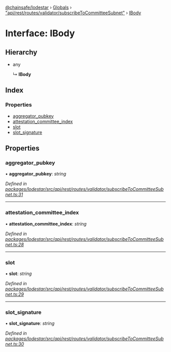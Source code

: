 [@chainsafe/lodestar](../README.md) › [Globals](../globals.md) › ["api/rest/routes/validator/subscribeToCommitteeSubnet"](../modules/_api_rest_routes_validator_subscribetocommitteesubnet_.md) › [IBody](_api_rest_routes_validator_subscribetocommitteesubnet_.ibody.md)

# Interface: IBody

## Hierarchy

* any

  ↳ **IBody**

## Index

### Properties

* [aggregator_pubkey](_api_rest_routes_validator_subscribetocommitteesubnet_.ibody.md#aggregator_pubkey)
* [attestation_committee_index](_api_rest_routes_validator_subscribetocommitteesubnet_.ibody.md#attestation_committee_index)
* [slot](_api_rest_routes_validator_subscribetocommitteesubnet_.ibody.md#slot)
* [slot_signature](_api_rest_routes_validator_subscribetocommitteesubnet_.ibody.md#slot_signature)

## Properties

###  aggregator_pubkey

• **aggregator_pubkey**: *string*

*Defined in [packages/lodestar/src/api/rest/routes/validator/subscribeToCommitteeSubnet.ts:31](https://github.com/ChainSafe/lodestar/blob/1b619203f/packages/lodestar/src/api/rest/routes/validator/subscribeToCommitteeSubnet.ts#L31)*

___

###  attestation_committee_index

• **attestation_committee_index**: *string*

*Defined in [packages/lodestar/src/api/rest/routes/validator/subscribeToCommitteeSubnet.ts:28](https://github.com/ChainSafe/lodestar/blob/1b619203f/packages/lodestar/src/api/rest/routes/validator/subscribeToCommitteeSubnet.ts#L28)*

___

###  slot

• **slot**: *string*

*Defined in [packages/lodestar/src/api/rest/routes/validator/subscribeToCommitteeSubnet.ts:29](https://github.com/ChainSafe/lodestar/blob/1b619203f/packages/lodestar/src/api/rest/routes/validator/subscribeToCommitteeSubnet.ts#L29)*

___

###  slot_signature

• **slot_signature**: *string*

*Defined in [packages/lodestar/src/api/rest/routes/validator/subscribeToCommitteeSubnet.ts:30](https://github.com/ChainSafe/lodestar/blob/1b619203f/packages/lodestar/src/api/rest/routes/validator/subscribeToCommitteeSubnet.ts#L30)*
